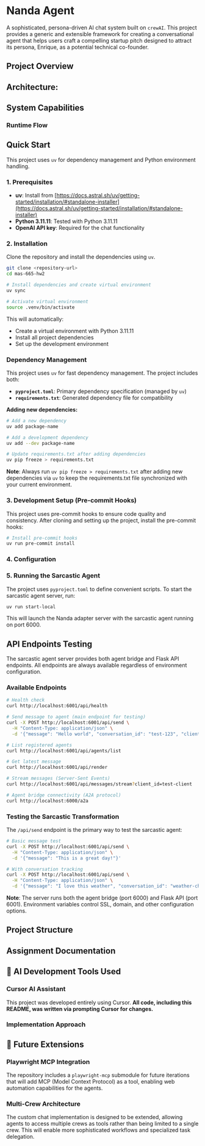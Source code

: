 # Nanda Agent

A sophisticated, persona-driven AI chat system built on `crewAI`. This project provides a generic and extensible framework for creating a conversational agent that helps users craft a compelling startup pitch designed to attract its persona, Enrique, as a potential technical co-founder.

## Project Overview

## Architecture:

## System Capabilities

### Runtime Flow

## Quick Start

This project uses `uv` for dependency management and Python environment handling.

### 1. Prerequisites
- **uv**: Install from [https://docs.astral.sh/uv/getting-started/installation/#standalone-installer](https://docs.astral.sh/uv/getting-started/installation/#standalone-installer)
- **Python 3.11.11**: Tested with Python 3.11.11
- **OpenAI API key**: Required for the chat functionality

### 2. Installation
Clone the repository and install the dependencies using `uv`.

```bash
git clone <repository-url>
cd mas-665-hw2

# Install dependencies and create virtual environment
uv sync

# Activate virtual environment
source .venv/bin/activate
```

This will automatically:
- Create a virtual environment with Python 3.11.11
- Install all project dependencies
- Set up the development environment

### Dependency Management

This project uses `uv` for fast dependency management. The project includes both:
- **`pyproject.toml`**: Primary dependency specification (managed by `uv`)
- **`requirements.txt`**: Generated dependency file for compatibility

**Adding new dependencies:**
```bash
# Add a new dependency
uv add package-name

# Add a development dependency
uv add --dev package-name

# Update requirements.txt after adding dependencies
uv pip freeze > requirements.txt
```

**Note**: Always run `uv pip freeze > requirements.txt` after adding new dependencies via `uv` to keep the requirements.txt file synchronized with your current environment.

### 3. Development Setup (Pre-commit Hooks)

This project uses pre-commit hooks to ensure code quality and consistency. After cloning and setting up the project, install the pre-commit hooks:

```bash
# Install pre-commit hooks
uv run pre-commit install
```

### 4. Configuration

### 5. Running the Sarcastic Agent

The project uses `pyproject.toml` to define convenient scripts. To start the sarcastic agent server, run:

```bash
uv run start-local
```

This will launch the Nanda adapter server with the sarcastic agent running on port 6000.

## API Endpoints Testing

The sarcastic agent server provides both agent bridge and Flask API endpoints. All endpoints are always available regardless of environment configuration.

### Available Endpoints

```bash
# Health check
curl http://localhost:6001/api/health

# Send message to agent (main endpoint for testing)
curl -X POST http://localhost:6001/api/send \
  -H "Content-Type: application/json" \
  -d '{"message": "Hello world", "conversation_id": "test-123", "client_id": "test-client"}'

# List registered agents
curl http://localhost:6001/api/agents/list

# Get latest message
curl http://localhost:6001/api/render

# Stream messages (Server-Sent Events)
curl http://localhost:6001/api/messages/stream?client_id=test-client

# Agent bridge connectivity (A2A protocol)
curl http://localhost:6000/a2a
```

### Testing the Sarcastic Transformation
The `/api/send` endpoint is the primary way to test the sarcastic agent:

```bash
# Basic message test
curl -X POST http://localhost:6001/api/send \
  -H "Content-Type: application/json" \
  -d '{"message": "This is a great day!"}'

# With conversation tracking
curl -X POST http://localhost:6001/api/send \
  -H "Content-Type: application/json" \
  -d '{"message": "I love this weather", "conversation_id": "weather-chat", "client_id": "user-123"}'
```

**Note**: The server runs both the agent bridge (port 6000) and Flask API (port 6001). Environment variables control SSL, domain, and other configuration options.

## Project Structure

## Assignment Documentation

## 🤖 AI Development Tools Used

### **Cursor AI Assistant**
This project was developed entirely using Cursor. **All code, including this README, was written via prompting Cursor for changes.**

### **Implementation Approach**

## 🔮 Future Extensions

### **Playwright MCP Integration**
The repository includes a `playwright-mcp` submodule for future iterations that will add MCP (Model Context Protocol) as a tool, enabling web automation capabilities for the agents.

### **Multi-Crew Architecture**
The custom chat implementation is designed to be extended, allowing agents to access multiple crews as tools rather than being limited to a single crew. This will enable more sophisticated workflows and specialized task delegation.
